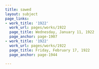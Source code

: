 ```yaml
---
title: sawed
layout: subject
page_links:
- work_title: '1922'
  work_url: pages/works/1922
  page_title: Wednesday, January 11, 1922
  page_anchor: page-1907
- work_title: '1922'
  work_url: pages/works/1922
  page_title: Friday, February 17, 1922
  page_anchor: page-1944

---
```

